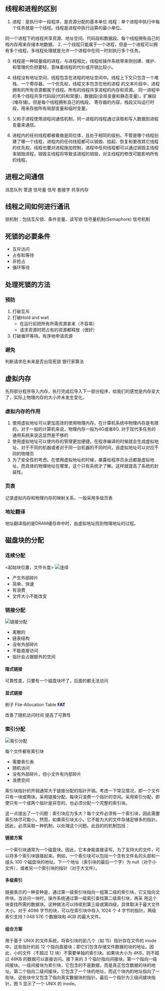 ## 线程和进程的区别
1. 进程：是执行中一段程序，是资源分配的基本单位
线程：单个进程中执行中每个任务就是一个线程。线程是进程中执行运算的最小单位。

同一个进程下的线程共享资源、地址空间、代码段和数据段。每个线程拥有自己的栈内存用来存储本地数据。
2. 一个线程只能属于一个进程，但是一个进程可以拥有多个线程。多线程处理就是允许一个进程中在同一时刻执行多个任务。

3. 线程是一种轻量级的进程，与进程相比，线程给操作系统带来侧创建、维护、和管理的负担要轻，意味着线程的代价或开销比较小。

4. 线程没有地址空间，线程包含在进程的地址空间中。线程上下文只包含一个堆栈、一个寄存器、一个优先权，线程文本包含在他的进程 的文本片段中，进程拥有的所有资源都属于线程。所有的线程共享进程的内存和资源。 同一进程中的多个线程共享代码段(代码和常量)，数据段(全局变量和静态变量)，扩展段(堆存储)。但是每个线程拥有自己的栈段， 寄存器的内容，栈段又叫运行时段，用来存放所有局部变量和临时变量。

5. 父和子进程使用进程间通信机制，同一进程的线程通过读取和写入数据到进程变量来通信。

6. 进程内的任何线程都被看做是同位体，且处于相同的级别。不管是哪个线程创建了哪一个线程，进程内的任何线程都可以销毁、挂起、恢复和更改其它线程的优先权。线程也要对进程施加控制，进程中任何线程都可以通过销毁主线程来销毁进程，销毁主线程将导致该进程的销毁，对主线程的修改可能影响所有的线程。



## 进程之间通信
消息队列
管道
信号量
信号
套接字
共享内存

## 线程之间如何进行通讯
锁机制：包括互斥锁、条件变量、读写锁
信号量机制(Semaphore)
信号机制


## 死锁的必要条件
* 互斥访问
* 占有和等待
* 非抢占
* 循环等待

## 处理死锁的方法
### 预防
1. 打破互斥
2. 打破Hold and wait
    * 在运行前把所有所需资源拿来（不容易）
    * 请求资源时把占有的资源都释放（很好）
3. 打破循环等待。有序地申请资源

### 避免
判断请求在未来是否出现死锁
银行家算法

## 虚拟内存
先将部分程序导入内存，执行完成后导入下一部分程序，给我们的感觉是内存变大了，实际上物理内存的大小并未发生变化。
### 虚拟内存的作用
1. 使用虚拟地址可以更加高效的使用物理内存。在计算机系统中物理内存是有限的，对于一般的计算机来说，物理内存一般为4G或者8G. 对于现代多任务的通用系统来说这显然是不够的
2. 使用虚拟地址可以使内存的管理更加便捷。在程序编译的时候就会生成虚拟地址，对于不同的机器或者对于同一台机器的不同时间，该虚拟地址可以对应不同的物理页
3. 为了安全性的考虑。在使用虚拟地址的时候，暴露给程序员永远都是虚拟地址，而具体的物理地址在哪里，这个只有系统才了解。这样就提高了系统的封装性。

### 页表
记录虚拟内存和物理内存的映射关系，一般采用多级页表

### 地址翻译
地址翻译指的是DRAM缓存命中时，由虚拟地址找到物理地址的过程。

## 磁盘块的分配

### 连续分配
\<起始块位置，文件长度\>
![连续](images/连续分配.gif)
- 产生外部碎片
- 简单、快速
- 有浪费
- 文件大小不能改变

### 链接分配
![链接分配](images/链接分配.gif)

- 离散的
- 链表结构
- 没有外部碎片
- 不能直接访问
- 指针会占据额外的空间
#### 隐式链接
可靠性差，只要有一个磁盘块坏了，后面的都无法访问
#### 显式链接
例子
File-Allocation Table **<font color=darkblue>FAT</font>**

改善了随机访问时间
提高了可靠性


### 索引分配
![索引分配](images/索引分配.gif)

每个文件都有索引块
* 需要索引表
* 随机访问
* 没有外部碎片，但小文件有内部碎片
* 浪费空间

索引块指针的开销通常大于链接分配的指针开销。考虑一下常见情况，即一个文件只有一块或两块。采用链接分配，每块只浪费一个指针的空间。采用索引分配，即使只有一个或两个指针是非空的，也必须分配一个完整的索引块。

这一点提出了一个问题：索引块应为多大？每个文件必须有一个索引块，因此需要索引块尽可能小。然而，如果索引块太小，它不能为大的文件存储足够多的指针。因此，必须采取一种机制，以处理这个问题。此目的的机制包括：
#### 链接方案
一个索引块通常为一个磁盘块。因此，它本身能直接读写。为了支持大的文件，可以将多个索引块链接起来。例如，一个索引块可以包括一个含有文件名的头部和一组头 100 个磁盘块的地址。下一个地址（索引块的最后一个字）为 null（对于小文件），或者另一个索引块的指针（对于大文件）。
#### 多级索引
链接表示的一种变种是，通过第一级索引块指向一组第二级的索引块，它又指向文件块。当访问一块时，操作系统通过第一级索引查找第二级索引块，再采 用这个块查找所需的数据块。这种做法可以持续到第三级或第四级，具体取决于最大文件大小。对于 4096 字节的块，可以在索引块中存入 1024 个 4 字节的指针。两级索引支持 1 048 576 个数据块和 4GB 的最大文件。
#### 组合方案
用于基于 UNIX 的文件系统，将索引块的前几个（如 15）指针存在文件的 inode 中。这些指针的前 12 个指向直接块；即它们包含存储文件数据的块的地址。因此，小的文件（不超过 12 块）不需要单独的索引块。如果块大小为 4KB，则不超过 48KB 的数据可以直接访问。接下来的 3 个指针指向间接块。第一个指向一级间接块。一级间接块为索引块，它包含的不是数据，而是真正包含数据的块的地址。第二个指向二级间接块，它包含了一个块的地址，而这个块内的地址指向了一些块，这些块中又包含了指向真实数据块的指针。最后一个指针为三级间接块指针。图 5 显示了一个 UNIX 的 inode。